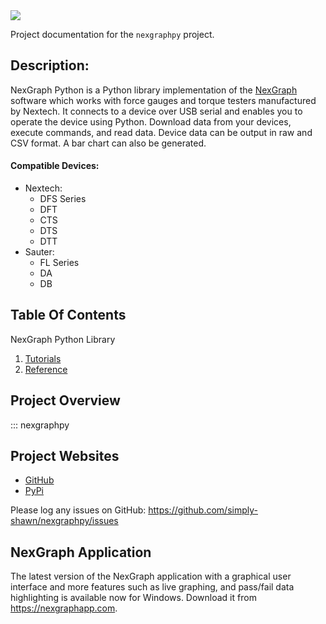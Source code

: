 <span align="center">
<img src="https://python.nexgraphapp.com/assets/images/nexgraph-logo-wide.png">
</span><br />

Project documentation for the `nexgraphpy` project.

## Description:
NexGraph Python is a Python library implementation of the [NexGraph](https://nexgraphapp.com) software which works with force gauges and torque testers manufactured by Nextech.  It connects to a device over USB serial and enables you to operate the device using Python. Download data from your devices, execute commands, and read data.  Device data can be output in raw and CSV format.  A bar chart can also be generated.

#### Compatible Devices:

* Nextech: 
    * DFS Series
    * DFT
    * CTS
    * DTS
    * DTT
* Sauter:
    * FL Series
    * DA
    * DB

## Table Of Contents

NexGraph Python Library

1. [Tutorials](tutorials.md)
2. [Reference](reference.md)

## Project Overview

::: nexgraphpy

## Project Websites

* [GitHub](https://github.com/simply-shawn/nexgraphpy)
* [PyPi](https://pypi.org/project/nexgraphpy/)

Please log any issues on GitHub: <https://github.com/simply-shawn/nexgraphpy/issues>

## NexGraph Application
The latest version of the NexGraph application with a graphical user interface and more features such as live graphing, and pass/fail data highlighting is available now for Windows. Download it from <https://nexgraphapp.com>.